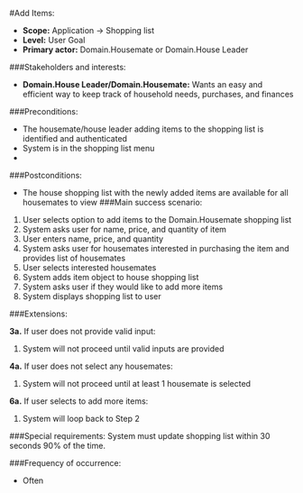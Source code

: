 #Add Items:
+ **Scope:** Application -> Shopping list
+ **Level:** User Goal
+ **Primary actor:** Domain.Housemate or Domain.House Leader

###Stakeholders and interests:
+ **Domain.House Leader/Domain.Housemate:** Wants an easy and efficient way to keep track of household needs, purchases, and finances


###Preconditions:
+ The housemate/house leader adding items to the shopping list is identified and authenticated
+ System is in the shopping list menu
+ 
###Postconditions:
+ The house shopping list with the newly added items are available for all housemates to view
###Main success scenario:

1. User selects option to add items to the Domain.Housemate shopping list
2. System asks user for name, price, and quantity of item
3. User enters name, price, and quantity
4. System asks user for housemates interested in purchasing the item and provides list of housemates
5. User selects interested housemates
6. System adds item object to house shopping list
7. System asks user if they would like to add more items
8. System displays shopping list to user

###Extensions:

**3a.** If user does not provide valid input:
1. System will not proceed until valid inputs are provided

**4a.** If user does not select any housemates:
1. System will not proceed until at least 1 housemate is selected

**6a.** If user selects to add more items:
1. System will loop back to Step 2


###Special requirements:
System must update shopping list within 30 seconds 90% of the time.

###Frequency of occurrence:
+ Often